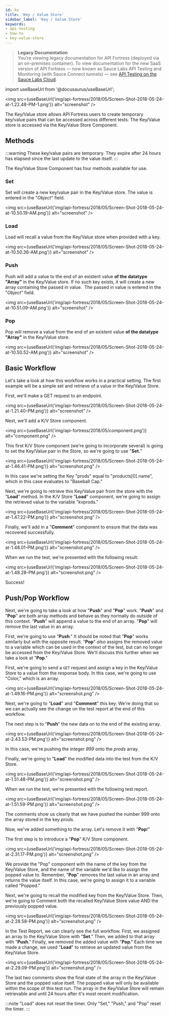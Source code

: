 ```yaml
---
id: kv
title: 'Key / Value Store'
sidebar_label: 'Key / Value Store'
keywords:
- api-testing
- how-to
- key-value-store
---
```


<head>
  <meta name="robots" content="noindex" />
</head>

> **Legacy Documentation**<br/>You're viewing legacy documentation for API Fortress (deployed via an on-premises container). To view documentation for the new SaaS version of API Fortress &#8212; now known as Sauce Labs API Testing and Monitoring (with Sauce Connect tunnels) &#8212; see [API Testing on the Sauce Labs Cloud](/api-testing/).

import useBaseUrl from '@docusaurus/useBaseUrl';

<img src={useBaseUrl('img/api-fortress/2018/05/Screen-Shot-2018-05-24-at-1.22.48-PM-1.png')} alt="screenshot" />

The Key/Value store allows API Fortress users to create temporary key/value pairs that can be accessed across different tests. The Key/Value store is accessed via the Key/Value Store Component.

## Methods

:::warning
These key/value pairs are temporary. They expire after 24 hours has elapsed since the last update to the value itself.
:::

The Key/Value Store Component has four methods available for use.

### Set

Set will create a new key/value pair in the Key/Value store. The value is entered in the "_Object_" field.

<img src={useBaseUrl('img/api-fortress/2018/05/Screen-Shot-2018-05-24-at-10.50.19-AM.png')} alt="screenshot" />

### Load

Load will recall a value from the Key/Value store when provided with a key.

<img src={useBaseUrl('img/api-fortress/2018/05/Screen-Shot-2018-05-24-at-10.50.36-AM.png')} alt="screenshot" />

### Push

Push will add a value to the end of an existent value **of the datatype "Array"** in the Key/Value store. If no such key exists, it will create a new array containing the passed in value.  The passed in value is entered in the "_Object_" field.

<img src={useBaseUrl('img/api-fortress/2018/05/Screen-Shot-2018-05-24-at-10.51.09-AM.png')} alt="screenshot" />

### Pop

Pop will remove a value from the end of an existent value **of the datatype "Array"** in the Key/Value store.

<img src={useBaseUrl('img/api-fortress/2018/05/Screen-Shot-2018-05-24-at-10.50.52-AM.png')} alt="screenshot" />

## Basic Workflow

Let's take a look at how this workflow works in a practical setting. The first example will be a simple set and retrieve of a value in the Key/Value Store.

First, we'll make a GET request to an endpoint.

<img src={useBaseUrl('img/api-fortress/2018/05/Screen-Shot-2018-05-24-at-1.21.40-PM.png')} alt="screenshot" />

Next, we'll add a K/V Store component.

<img src={useBaseUrl('img/api-fortress/2018/05/component.png')} alt="component.png" />

This first K/V Store component (we're going to incorporate several) is going to set the Key/Value pair in the Store, so we're going to use "**Set.**"

<img src={useBaseUrl('img/api-fortress/2018/05/Screen-Shot-2018-05-24-at-1.46.41-PM.png')} alt="screenshot.png" />

In this case we're setting the Key "prods" equal to "products\[0\].name", which in this case evaluates to "Baseball Cap."

Next, we're going to retrieve this Key/Value pair from the store with the "**Load**" method. In the K/V Store "**Load**" component, we're going to assign the retrieved value to the variable "kvprods."

<img src={useBaseUrl('img/api-fortress/2018/05/Screen-Shot-2018-05-24-at-1.47.22-PM.png')} alt="screenshot.png" />

Finally, we'll add in a "**Comment**" component to ensure that the data was recovered successfully.

<img src={useBaseUrl('img/api-fortress/2018/05/Screen-Shot-2018-05-24-at-1.48.01-PM.png')} alt="screenshot.png" />

When we run the test, we're presented with the following result:

<img src={useBaseUrl('img/api-fortress/2018/05/Screen-Shot-2018-05-24-at-1.48.28-PM.png')} alt="screenshot.png" />

Success!

## Push/Pop Workflow

Next, we're going to take a look at how "**Push**" and "**Pop**" work. "**Push**" and "**Pop**" are both array methods and behave as they normally do outside of this context. "**Push**" will append a value to the end of an array. "**Pop**" will remove the last value in an array.

First, we're going to use "**Push**." It should be noted that "**Pop**" works similarly but with the opposite result. "**Pop**" _also_ assigns the removed value to a variable which can be used in the context of the test, but can no longer be accessed from the Key/Value Store. We'll discuss this further when we take a look at "**Pop**."

First, we're going to send a `GET` request and assign a key in the Key/Value Store to a value from the response body. In this case, we're going to use "Color," which is an array.

<img src={useBaseUrl('img/api-fortress/2018/05/Screen-Shot-2018-05-24-at-1.49.16-PM.png')} alt="screenshot.png" />

Next, we're going to "**Load**" and "**Comment**" this key. We're doing that so we can actually see the change on the test report at the end of this workflow.

The next step is to "**Push**" the new data on to the end of the existing array.

<img src={useBaseUrl('img/api-fortress/2018/05/Screen-Shot-2018-05-24-at-2.43.53-PM.png')} alt="screenshot.png" />

In this case, we're pushing the integer _999_ onto the _prods_ array.

Finally, we're going to "**Load**" the modified data into the test from the K/V Store.

<img src={useBaseUrl('img/api-fortress/2018/05/Screen-Shot-2018-05-24-at-1.51.48-PM.png')} alt="screenshot.png" />

When we run the test, we're presented with the following test report.

<img src={useBaseUrl('img/api-fortress/2018/05/Screen-Shot-2018-05-24-at-1.51.59-PM.png')} alt="screenshot.png" />

The comments show us clearly that we have pushed the number 999 onto the array stored in the key _prods._

Now, we've added something to the array. Let's remove it with "**Pop**!"

The first step is to introduce a "**Pop**" K/V Store component.

<img src={useBaseUrl('img/api-fortress/2018/05/Screen-Shot-2018-05-24-at-2.31.17-PM.png')} alt="screenshot.png" />

We provide the "Pop" component with the name of the key from the Key/Value Store, and the name of the variable we'd like to assign the popped value to. Remember, "**Pop**" removes the last value in an array and returns the value itself. In this case, we're going to assign it to a variable called "Popped."

Next, we're going to recall the modified key from the Key/Value Store. Then, we're going to Comment both the recalled Key/Value Store value AND the previously popped value.

<img src={useBaseUrl('img/api-fortress/2018/05/Screen-Shot-2018-05-24-at-2.28.58-PM.png')} alt="screenshot.png" />

In the Test Report, we can clearly see the full workflow. First, we assigned an array to the Key/Value Store with "**Set**." Then, we added to that array with "**Push**." Finally, we removed the added value with "**Pop**." Each time we made a change, we used "**Load**" to retrieve an updated value from the Key/Value Store.

<img src={useBaseUrl('img/api-fortress/2018/05/Screen-Shot-2018-05-24-at-2.29.09-PM.png')} alt="screenshot.png" />

The last two comments show the final state of the array in the Key/Value Store and the popped value itself. The popped value will only be available within the scope of this test run. The array in the Key/Value Store will remain retrievable and until 24 hours after it's most recent modification.

:::note
"Load" does not reset the timer. Only "Set," "Push," and "Pop" reset the timer.
:::
